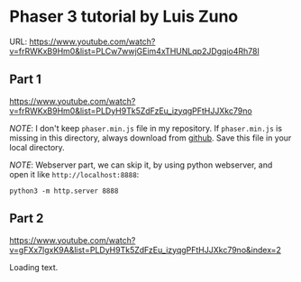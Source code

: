 # Phaser 3 tutorial by Luis Zuno

URL:  https://www.youtube.com/watch?v=frRWKxB9Hm0&list=PLCw7wwjGEim4xTHUNLqp2JDgqio4Rh78l


## Part 1
https://www.youtube.com/watch?v=frRWKxB9Hm0&list=PLDyH9Tk5ZdFzEu_izyqgPFtHJJXkc79no

*NOTE*: I don't keep `phaser.min.js` file in my repository.  If `phaser.min.js` is missing in this directory, always download from [github](https://raw.githubusercontent.com/photonstorm/phaser/master/dist/phaser.min.js).  Save this file in your local directory.

*NOTE*: Webserver part, we can skip it, by using python webserver, and open it like `http://localhost:8888`:
```
python3 -m http.server 8888
```


## Part 2
https://www.youtube.com/watch?v=gFXx7lgxK9A&list=PLDyH9Tk5ZdFzEu_izyqgPFtHJJXkc79no&index=2

Loading text.

